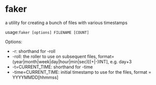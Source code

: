 faker
=====

a utility for creating a bunch of files with various timestamps

usage:<code>faker [options] FILENAME [COUNT]</code>

Options:
* -r: shorthand for -roll
* -roll: the roller to use on subsequent files, format=(year|month|week|day|hour|min|sec)[(+|-)INT], e.g. day+3
* -t=CURRENT_TIME: shorthand for -time
* -time=CURRENT_TIME: initial timestamp to use for the files, format = YYYYMMDD[hhmmss]
